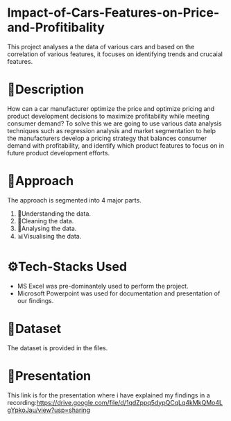 # Impact-of-Cars-Features-on-Price-and-Profitibality
This project analyses a the data of various cars and based on the correlation of various features, it focuses on identifying trends and crucaial features.

# 📝Description
How can a car manufacturer optimize the price and optimize pricing and product development decisions to maximize profitability while meeting consumer demand?
To solve this we are going to use various data analysis techniques such as regression analysis and market segmentation to help the manufacturers develop a pricing strategy that balances consumer demand with profitability, and identify which product features to focus on in future product development efforts.

# 🎯Approach
The approach is segmented into 4 major parts.
1. 🏹Understanding the data.
2. 🧹Cleaning the data.
3. 🍳Analysing the data.
4. 📊Visualising the data.

# ⚙Tech-Stacks Used
- MS Excel was pre-dominantely used to perform the project.
- Microsoft Powerpoint was used for documentation and presentation of our findings.

# 📑Dataset
The dataset is provided in the files.

# 🎦Presentation
This link is for the presentation where i have explained my findings in a recording:https://drive.google.com/file/d/1qdZppq5dypQCqLq4kMkQMo4LgYpkoJau/view?usp=sharing
